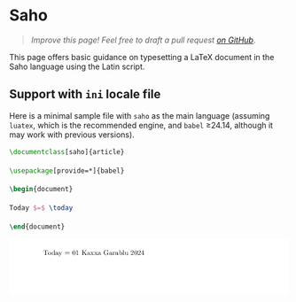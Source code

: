 # Saho

<blockquote>
  <p><em>Improve this page! Feel free to draft a pull request <a href="https://github.com/latex3/babel/tree/docs/docs">on GitHub</a></em>.</p>
</blockquote>

This page offers basic guidance on typesetting a LaTeX document in the
Saho language using the Latin script.

## Support with `ini` locale file

Here is a minimal sample file with `saho` as the main language
(assuming `luatex`, which is the recommended engine, and `babel` ≥24.14,
although it may work with previous versions).

```tex
\documentclass[saho]{article}

\usepackage[provide=*]{babel}

\begin{document}

Today $=$ \today

\end{document}
```

![](../media/locale-saho.png)